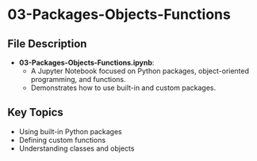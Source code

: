 # 03-Packages-Objects-Functions

## File Description
- **03-Packages-Objects-Functions.ipynb**:
  - A Jupyter Notebook focused on Python packages, object-oriented programming, and functions.
  - Demonstrates how to use built-in and custom packages.

## Key Topics
- Using built-in Python packages
- Defining custom functions
- Understanding classes and objects
